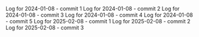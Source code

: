 Log for 2024-01-08 - commit 1
Log for 2024-01-08 - commit 2
Log for 2024-01-08 - commit 3
Log for 2024-01-08 - commit 4
Log for 2024-01-08 - commit 5
Log for 2025-02-08 - commit 1
Log for 2025-02-08 - commit 2
Log for 2025-02-08 - commit 3

